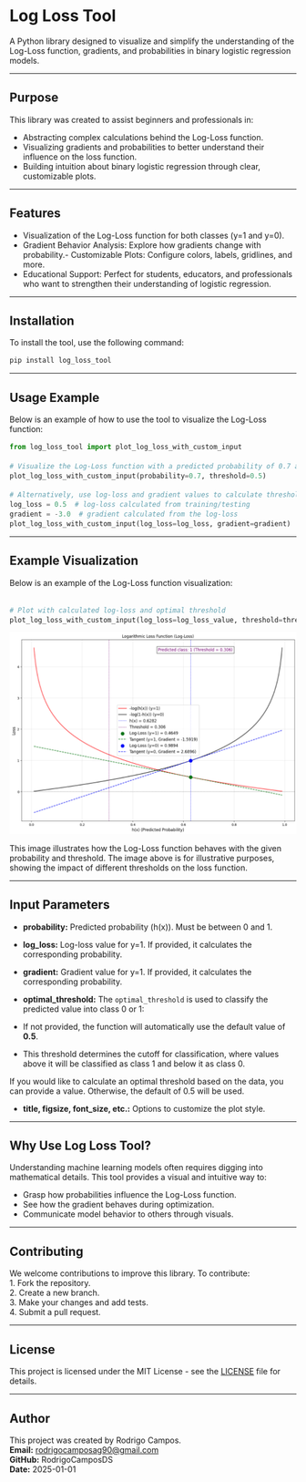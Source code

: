# **Log Loss Tool**

A Python library designed to visualize and simplify the understanding of the Log-Loss function, gradients, and probabilities in binary logistic regression models.

---

## **Purpose**

This library was created to assist beginners and professionals in:
- Abstracting complex calculations behind the Log-Loss function.
- Visualizing gradients and probabilities to better understand their influence on the loss function.
- Building intuition about binary logistic regression through clear, customizable plots.

---

## **Features**
- Visualization of the Log-Loss function for both classes (y=1 and y=0).
- Gradient Behavior Analysis: Explore how gradients change with probability.- Customizable Plots: Configure colors, labels, gridlines, and more.
- Educational Support: Perfect for students, educators, and professionals who want to strengthen their understanding of logistic regression.

---

## **Installation**

To install the tool, use the following command:

```bash
pip install log_loss_tool
```

---

## **Usage Example**

Below is an example of how to use the tool to visualize the Log-Loss function:

```python
from log_loss_tool import plot_log_loss_with_custom_input

# Visualize the Log-Loss function with a predicted probability of 0.7 and a threshold of 0.5
plot_log_loss_with_custom_input(probability=0.7, threshold=0.5)

# Alternatively, use log-loss and gradient values to calculate threshold automatically
log_loss = 0.5  # log-loss calculated from training/testing
gradient = -3.0  # gradient calculated from the log-loss
plot_log_loss_with_custom_input(log_loss=log_loss, gradient=gradient)

```

---

## **Example Visualization**

Below is an example of the Log-Loss function visualization:

```python

# Plot with calculated log-loss and optimal threshold
plot_log_loss_with_custom_input(log_loss=log_loss_value, threshold=threshold_otimo)

```

![Log-Loss Graph](log_loss_example.png)


This image illustrates how the Log-Loss function behaves with the given probability and threshold. The image above is for illustrative purposes, showing the impact of different thresholds on the loss function.

---

## **Input Parameters**
- **probability:** Predicted probability (h(x)). Must be between 0 and 1.
- **log_loss:** Log-loss value for y=1. If provided, it calculates the corresponding probability.
- **gradient:** Gradient value for y=1. If provided, it calculates the corresponding probability.
- **optimal_threshold:** The `optimal_threshold` is used to classify the predicted value into class 0 or 1:

- If not provided, the function will automatically use the default value of **0.5**.
- This threshold determines the cutoff for classification, where values above it will be classified as class 1 and below it as class 0.

If you would like to calculate an optimal threshold based on the data, you can provide a value. Otherwise, the default of 0.5 will be used.
- **title, figsize, font_size, etc.:** Options to customize the plot style.

---

## **Why Use Log Loss Tool?**

Understanding machine learning models often requires digging into mathematical details. This tool provides a visual and intuitive way to:
- Grasp how probabilities influence the Log-Loss function.
- See how the gradient behaves during optimization.
- Communicate model behavior to others through visuals.

---

## **Contributing**

We welcome contributions to improve this library. To contribute:  
	1.	Fork the repository.  
	2.	Create a new branch.  
	3.	Make your changes and add tests.  
	4.	Submit a pull request.  

---

## **License**

This project is licensed under the MIT License - see the [LICENSE](LICENSE) file for details.

---

## **Author**

This project was created by Rodrigo Campos.  
**Email:** rodrigocamposag90@gmail.com  
**GitHub:** RodrigoCamposDS  
**Date:** 2025-01-01  
